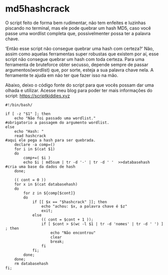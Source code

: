 # md5hashcrack

O script feito de forma bem rudimentar, não tem enfeites e luzinhas piscando no terminal, mas ele pode quebrar um hash MD5, caso você passe uma wordlist completa que, possivelmenter possa ter a palavra chave.

‘Então esse script não consegue quebrar uma hash com certeza?’
Não, assim como aquelas ferramentas super robustas que existem por aí, esse script não consegue quebrar um hash com toda certeza. Para uma ferramenta de bruteforce obter secusso, depende sempre de passar argumentos(wordlist) que, por sorte, esteja a sua palavra chave nela. A ferramente te ajuda em não ter que fazer isso na mão.

Abaixo, deixo o código fonte do script para que vocês possam dar uma olhada e utilizar.
Acesse meu blog para poder ter mais informações do script:
https://scriptkiddies.xyz 

```
#!/bin/bash/
  
if [ -z "$1" ]; then
    echo "Não foi passado uma wordlist."                            #obrigatorio a passagem do argumento wordlist.
else
    echo "Hash: "
    read hashcrack                                                  #aqui ele pega a hash para ser quebrada.
    declare -a comp=()
    for i in $(cat $1)
    do 
        comp+=( $i )
        echo $i | md5sum | tr -d '-' | tr -d ' '  >>databasehash    #cria uma base da dados de hash
    done;

    (( cont = 0 ))
    for x in $(cat databasehash)                                    
    do
        for z in ${comp[$cont]}
        do  
            if [[ $x == "$hashcrack" ]]; then
                echo "achou: $x, a palavra chave é $z"
                exit;
            else
                (( cont = $cont + 1 ));
                if [ $cont > $(wc -l $1 | tr -d 'nomes' | tr -d ' ') ] ; then
                    echo "Não encontrou"
                    clear
                    break;
                fi 
            fi;
        done;
    done;
    rm databasehash
fi;
```
